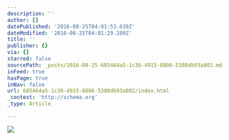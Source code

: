 ```yaml
---
description: ''
author: []
datePublished: '2016-08-25T04:01:53.639Z'
dateModified: '2016-08-25T04:01:29.280Z'
title: ''
publisher: {}
via: {}
starred: false
sourcePath: _posts/2016-08-25-685464a5-1c36-4915-8806-5388db93a802.md
inFeed: true
hasPage: true
inNav: false
url: 685464a5-1c36-4915-8806-5388db93a802/index.html
_context: 'http://schema.org'
_type: Article

---
```

![](https://the-grid-user-content.s3-us-west-2.amazonaws.com/cfcbe1e3-9b24-4bb5-ad6e-ea1d384ffb25.jpg)